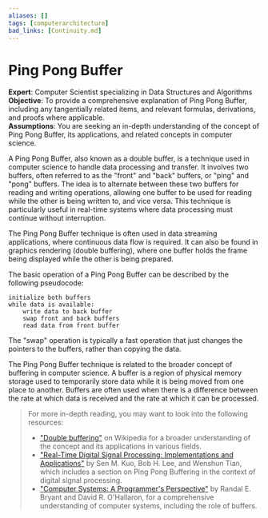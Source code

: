 ```yaml
---
aliases: []
tags: [computerarchitecture]
bad_links: [Continuity.md]
---
```

# Ping Pong Buffer

**Expert**: Computer Scientist specializing in Data Structures and Algorithms  
**Objective**: To provide a comprehensive explanation of Ping Pong Buffer, including any tangentially related items, and relevant formulas, derivations, and proofs where applicable.  
**Assumptions**: You are seeking an in-depth understanding of the concept of Ping Pong Buffer, its applications, and related concepts in computer science.

A Ping Pong Buffer, also known as a double buffer, is a technique used in computer science to handle data processing and transfer. It involves two buffers, often referred to as the "front" and "back" buffers, or "ping" and "pong" buffers. The idea is to alternate between these two buffers for reading and writing operations, allowing one buffer to be used for reading while the other is being written to, and vice versa. This technique is particularly useful in real-time systems where data processing must continue without interruption.

The Ping Pong Buffer technique is often used in data streaming applications, where continuous data flow is required. It can also be found in graphics rendering (double buffering), where one buffer holds the frame being displayed while the other is being prepared.

The basic operation of a Ping Pong Buffer can be described by the following pseudocode:

```
initialize both buffers
while data is available:
    write data to back buffer
    swap front and back buffers
    read data from front buffer
```

The "swap" operation is typically a fast operation that just changes the pointers to the buffers, rather than copying the data.

The Ping Pong Buffer technique is related to the broader concept of buffering in computer science. A buffer is a region of physical memory storage used to temporarily store data while it is being moved from one place to another. Buffers are often used when there is a difference between the rate at which data is received and the rate at which it can be processed.

> For more in-depth reading, you may want to look into the following resources:
> - ["Double buffering"](https://en.wikipedia.org/wiki/Multiple_buffering) on Wikipedia for a broader understanding of the concept and its applications in various fields.
> - ["Real-Time Digital Signal Processing: Implementations and Applications"](https://www.google.com/search?q=Real-Time+Digital+Signal+Processing%3A+Implementations+and+Applications) by Sen M. Kuo, Bob H. Lee, and Wenshun Tian, which includes a section on Ping Pong Buffering in the context of digital signal processing.
> - ["Computer Systems: A Programmer's Perspective"](https://www.google.com/search?q=Computer+Systems%3A+A+Programmer%27s+Perspective) by Randal E. Bryant and David R. O'Hallaron, for a comprehensive understanding of computer systems, including the role of buffers.